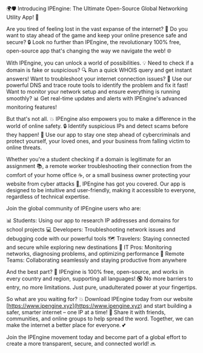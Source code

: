 🌍🛡️ Introducing IPEngine: The Ultimate Open-Source Global Networking Utility App! 🚀

Are you tired of feeling lost in the vast expanse of the internet? 🤔 Do you want to stay ahead of the game and keep your online presence safe and secure? 🔒 Look no further than IPEngine, the revolutionary 100% free, open-source app that's changing the way we navigate the web! 🌐

With IPEngine, you can unlock a world of possibilities. 💡 Need to check if a domain is fake or suspicious? 🔍 Run a quick WHOIS query and get instant answers! Want to troubleshoot your internet connection issues? 🔧 Use our powerful DNS and trace route tools to identify the problem and fix it fast! Want to monitor your network setup and ensure everything is running smoothly? 📊 Get real-time updates and alerts with IPEngine's advanced monitoring features!

But that's not all. 💥 IPEngine also empowers you to make a difference in the world of online safety. 🔒 Identify suspicious IPs and detect scams before they happen! 👮 Use our app to stay one step ahead of cybercriminals and protect yourself, your loved ones, and your business from falling victim to online threats.

Whether you're a student checking if a domain is legitimate for an assignment 📚, a remote worker troubleshooting their connection from the comfort of your home office ☕️, or a small business owner protecting your website from cyber attacks 💸, IPEngine has got you covered. Our app is designed to be intuitive and user-friendly, making it accessible to everyone, regardless of technical expertise.

Join the global community of IPEngine users who are:

📊 Students: Using our app to research IP addresses and domains for school projects
💻 Developers: Troubleshooting network issues and debugging code with our powerful tools
🗺️ Travelers: Staying connected and secure while exploring new destinations
🏢 IT Pros: Monitoring networks, diagnosing problems, and optimizing performance
👥 Remote Teams: Collaborating seamlessly and staying productive from anywhere

And the best part? 🎉 IPEngine is 100% free, open-source, and works in every country and region, supporting all languages! 🔇 No more barriers to entry, no more limitations. Just pure, unadulterated power at your fingertips.

So what are you waiting for? 💥 Download IPEngine today from our website [https://www.ipengine.xyz](https://www.ipengine.xyz) and start building a safer, smarter internet – one IP at a time! 🌈 Share it with friends, communities, and online groups to help spread the word. Together, we can make the internet a better place for everyone. 💕

Join the IPEngine movement today and become part of a global effort to create a more transparent, secure, and connected world! 🔜